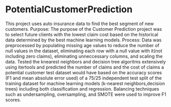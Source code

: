 # PotentialCustomerPrediction
This project uses auto insurance data to find the best segment of new customers.
Purpose:
		The purpose of the Customer Prediction project was to select future clients with the lowest claim cost based on the historical data 
    determined by the best machine learning models.
	Process: 
Data was preprocessed by populating missing age values to reduce the number of null values in the dataset, eliminating each row with a null value 
with it(not including zero claims), eliminating unneccessary columns, and scaling the data. Tested the knearest neighbors and decision tree algoritms extensively 
using itertools and predicted the number of claims and the cost of claims a potential customer test dataset would have based on the accuracy scores 
(F1 and mean absolute error used) of a 75/25 independent test split of the training dataset for machine learning models (k-nearest neighbors,decision trees) 
including both classification and regression. Balancing techniques such as undersampling, oversampling, and SMOTE were used to improve F1 scores.
